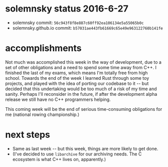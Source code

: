 # solemnsky status 2016-6-27

 * solemnsky commit: `56c943f8f8e887c60ff92ea106134e5a55065b0c`
 * solemnsky.github.io commit: `b57031ae443fb61669c65e49e963122760b141fe`

# accomplishments

Not much was accomplished this week in the way of development, due to a set of other obligations and a need to spend some time away from C++. I finished the last of my exams, which means I'm totally free from high school. Towards the end of the week I learned Rust through some toy projects, and played with the idea of porting our codebase to it -- but decided that this undertaking would be too much of a risk of my time and sanity. Perhaps I'll reconsider in the future, if after the development alpha release we still have no C++ programmers helping.

This coming week will be the end of serious time-consuming obligations for me (national rowing championship.)

# next steps

* Same as last week -- but this week, things are more likely to get done.
* (I've decided to use `libarchive` for our archiving needs. The C ecosystem is what C++ lives on, apparently.) 

